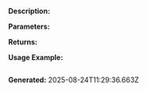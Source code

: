 
## 

**Description:** 

**Parameters:**


**Returns:** 

**Usage Example:**
```typescript

```

**Generated:** 2025-08-24T11:29:36.663Z

